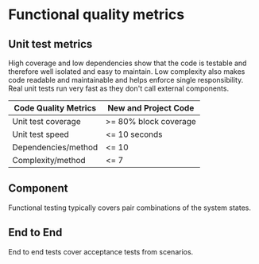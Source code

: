 # Functional quality metrics

## Unit test metrics
High coverage and low dependencies show that the code is testable and therefore well isolated and easy to maintain. Low complexity also makes code readable and maintainable and helps enforce single responsibility. Real unit tests run very fast as they don't call external components.

Code Quality Metrics | New and Project Code 
--------- | --------- 
Unit test coverage | >= 80% block coverage 
Unit test speed | <= 10 seconds 
Dependencies/method | <= 10 
Complexity/method | <= 7 

## Component
Functional testing typically covers pair combinations of the system states.

## End to End
End to end tests cover acceptance tests from scenarios.
